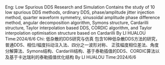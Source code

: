 Eng:
Low Spurious DDS Research and Simulation
Contains the study of 10 low spurious DDS methods, ordinary DDS, phase/amplitude jitter injection method, quarter waveform symmetry, sinusoidal amplitude phase difference method, angular decomposition algorithm, Symons structure, Cardarilli structure, Taylor interpolation based DDS, CORDIC algorithm, and Taylor interpolation optimisation structure based on Cardarilli
By LI HUALOU 
Time:2024/6/6
Chi:
低杂散的DDS研究与仿真
包含10种低杂散DDS方法的研究，普通DDS、相位/幅度抖动注入法、四分之一波形对称、 正弦幅度相位差法、角度分解算法、Symons结构、Cardarilli结构、基于泰勒插值的DDS、CORDIC算法以及基于卡达瑞利的泰勒插值优化结构
By LI HUALOU 
Time:2024/6/6

